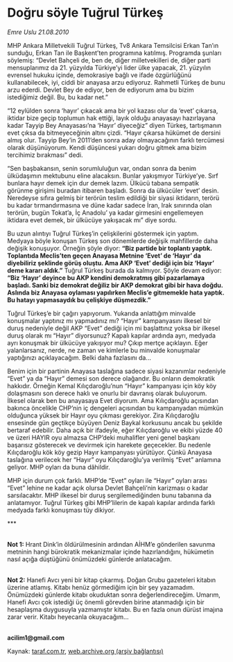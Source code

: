 # Doğru söyle Tuğrul Türkeş

*Emre Uslu 21.08.2010*

<div class="yazi"><p>MHP Ankara Milletvekili Tuğrul Türkeş, Tv8 Ankara Temsilcisi Erkan Tan’ın sunduğu, Erkan Tan ile Başkent’ten programına katılmış. Programda şunları söylemiş: “Devlet Bahçeli de, ben de, diğer milletvekilleri de, diğer parti mensuplarımız da 21. yüzyılda Türkiye’yi lider ülke yapacak, 21. yüzyılın evrensel hukuku içinde, demokrasiye bağlı ve ifade özgürlüğünü kullanabilecek, iyi, ciddi bir anayasa arzu ediyoruz. Rahmetli Türkeş de bunu arzu ederdi. Devlet Bey de ediyor, ben de ediyorum ama bu bizim istediğimiz değil. Bu, bu kadar net.” </p>
<p>“12 eylülden sonra ‘hayır’ çıkacak ama bir yol kazası olur da ‘evet’ çıkarsa, iktidar bize geçip toplumun hak ettiği, layık olduğu anayasayı hazırlayana kadar Tayyip Bey Anayasası’na ‘Hayır’ diyeceğiz” diyen Türkeş, tartışmanın evet çıksa da bitmeyeceğinin altını çizdi. “Hayır çıkarsa hükümet de dersini almış olur. Tayyip Bey’in 2011’den sonra aday olmayacağının farklı tercümesi olarak düşünüyorum. Kendi düşüncesi yukarı doğru gitmek ama bizim tercihimiz bırakması” dedi. </p>
<p>“Sen başbakansın, senin sorumluluğun var, ondan sonra da benim ülküdaşımın mektubunu eline alacaksın. Bunlar yakışmıyor Türkiye’ye. Sırf bunlara hayır demek için dur demek lazım. Ülkücü tabana sempatik görünme girişimi buradan itibaren başladı. Sonra da ülkücüler ‘evet’ desin. Neredeyse sıfıra gelmiş bir terörün teslim edildiği bir siyasi iktidarın, terörü bu kadar tırmandırmasına ve düne kadar sadece İran, Irak sınırında olan terörün, bugün Tokat’a, İç Anadolu’ ya kadar girmesini engellemeyen iktidara evet demek, bir ülkücüye yakışacak mı” diye sordu.</p>
<p>Bu uzun alıntıyı Tuğrul Türkeş’in çelişkilerini göstermek için yaptım. Medyaya böyle konuşan Türkeş son dönemlerde değişik mahfillerde daha değişik konuşuyor. Örneğin şöyle diyor: <b>“Biz partide bir toplantı yaptık. Toplantıda Meclis’ten geçen Anayasa Metnine ‘Evet’ de ‘Hayır’ da diyebiliriz şeklinde görüş oluştu. Ama AKP ‘Evet’ dediği için biz ‘Hayır’ deme kararı aldık.”</b> Tuğrul Türkeş burada da kalmıyor. Şöyle devam ediyor:<b> “Biz ‘Hayır’ deyince bu AKP kendini demokratmış gibi pazarlamaya başladı. Sanki biz demokrat değiliz bir AKP demokrat gibi bir hava doğdu. Aslında biz Anayasa oylaması yapılırken Meclis’e gitmemekle hata yaptık. Bu hatayı yapmasaydık bu çelişkiye düşmezdik.”</b> </p>
<p>Tuğrul Türkeş’e bir çağırı yapıyorum. Yukarıda anlattığım minvalde konuşmalar yaptınız mı yapmadınız mı? “Hayır” kampanyasını ilkesel bir duruş nedeniyle değil AKP “Evet” dediği için mi başlattınız yoksa bir ilkesel duruş olarak mı “Hayır” diyorsunuz? Kapalı kapılar ardında ayrı, medyada ayrı konuşmak bir ülkücüye yakışıyor mu? Çıkıp mertçe açıklayın. Eğer yalanlarsanız, nerde, ne zaman ve kimlerle bu minvalde konuşmalar yaptığınızı açıklayacağım. Belki daha fazlasını da...</p>
<p>Benim için bir partinin Anayasa taslağına sadece siyasi kazanımlar nedeniyle “Evet” ya da “Hayır” demesi son derece olağandır. Bu onların demokratik hakkıdır. Örneğin Kemal Kılıçdaroğlu’nun “Hayır” kampanyası için köy köy dolaşmasını son derece haklı ve onurlu bir davranış olarak buluyorum. İlkesel olarak ben bu anayasaya Evet diyorum. Ama Kılıçdaroğlu açısından bakınca öncelikle CHP’nin iç dengeleri açısından bu kampanyadan mümkün olduğunca yüksek bir Hayır oyu çıkması gerekiyor. Zira Kılıçdaroğlu ensesinde gün geçtikçe büyüyen Deniz Baykal korkusunu ancak bu şekilde bertaraf edebilir. Daha açık bir ifadeyle, eğer Kılıçdaroğlu ve ekibi yüzde 40 ve üzeri HAYIR oyu almazsa CHP’deki muhalifler yeni genel başkanı başarısız gösterecek ve devirmek için harekete geçecekler. Bu nedenle Kılıçdaroğlu kök köy gezip Hayır kampanyası yürütüyor. Çünkü Anayasa taslağına verilecek her “Hayır” oyu Kılıçdaroğlu’ya verilmiş “Evet” anlamına geliyor. MHP oyları da buna dâhildir. </p>
<p>MHP için durum çok farklı. MHP’de “Evet” oyları ile “Hayır” oyları arası “Evet” lehine ne kadar açık olursa Devlet Bahçeli’nin karizması o kadar sarsılacaktır. MHP ilkesel bir duruş sergilemediğinden bunu tabanına da anlatamıyor. Tuğrul Türkeş gibi MHP’lilerin de kapalı kapılar ardında farklı medyada farklı konuşması tüy dikiyor. </p>
<p>***</p>
<p><b><br/>Not 1:</b> Hrant Dink’in öldürülmesinin ardından AİHM’e gönderilen savunma metninin hangi bürokratik mekanizmalar içinde hazırlandığını, hükümetin nasıl açığa düştüğünü önümüzdeki günlerde anlatacağım. </p>
<p><b><br/>Not 2:</b> Hanefi Avcı yeni bir kitap çıkarmış. Doğan Grubu gazeteleri kitabın üzerine atlamış. Kitabı henüz görmediğim için bir şey yazamadım. Önümüzdeki günlerde kitabı okuduktan sonra değerlendireceğim. Umarım, Hanefi Avcı çok istediği üç önemli görevden birine atanmadığı için bir hesaplaşma duygusuyla yazmamıştır kitabı. Bu en fazla onun dürüst imajına zarar verir. Kitabı heyecanla okuyacağım...</p>
<p><b><br/>acilim1@gmail.com</b> </p></div>

Kaynak: [taraf.com.tr](http://www.taraf.com.tr:80/emre-uslu/makale-dogru-soyle-tugrul-turkes.htm), [web.archive.org (arşiv bağlantısı)](http://web.archive.org/web/20100824095732/http://www.taraf.com.tr:80/emre-uslu/makale-dogru-soyle-tugrul-turkes.htm)
